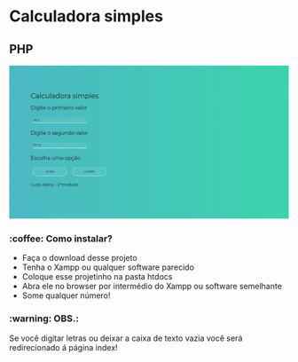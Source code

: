 <h1> Calculadora simples </h1>
<h2> PHP </h2>
<img src="https://github.com/LuizaAlanis/calculadoraSimples/blob/main/imagem.PNG">
<h3> :coffee: Como instalar? </h3>
  <ul>
    <li> Faça o download desse projeto </li>
    <li> Tenha o Xampp ou qualquer software parecido </li>
    <li> Coloque esse projetinho na pasta htdocs </li>
    <li> Abra ele no browser por intermédio do Xampp ou software semelhante </li>
    <li> Some qualquer número! </li>
  </ul>
  
<h3> :warning: OBS.: </h3>
<p> Se você digitar letras ou deixar a caixa de texto vazia você será redirecionado á página index! </p>
